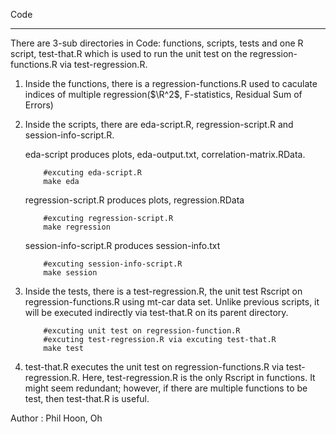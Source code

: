 Code
***

There are 3-sub directories in Code: functions, scripts, tests and one R script, test-that.R which is used to run the unit test on the regression-functions.R via test-regression.R.

1. Inside the functions, there is a regression-functions.R used to caculate indices of multiple regression($\R^2$, F-statistics, Residual Sum of Errors)


2. Inside the scripts, there are eda-script.R, regression-script.R and session-info-script.R.
	
	
	eda-script produces plots, eda-output.txt, correlation-matrix.RData.
	```
		#excuting eda-script.R
		make eda
	```
	
	
	regression-script.R produces plots, regression.RData
	```
		#excuting regression-script.R
		make regression
	```
	
	
	session-info-script.R produces session-info.txt
	```
		#excuting session-info-script.R
		make session
	
	```


3. Inside the tests, there is a test-regression.R, the unit test Rscript on regression-functions.R using mt-car data set. Unlike previous scripts, it will be executed indirectly via test-that.R on its parent directory. 

	```
		#excuting unit test on regression-function.R 
		#excuting test-regression.R via excuting test-that.R
		make test
	
	```

4. test-that.R executes the unit test on regression-functions.R via test-regression.R. Here, test-regression.R is the only Rscript in functions. It might seem redundant; however, if there are multiple functions to be test, then test-that.R is useful.  


Author : Phil Hoon, Oh


